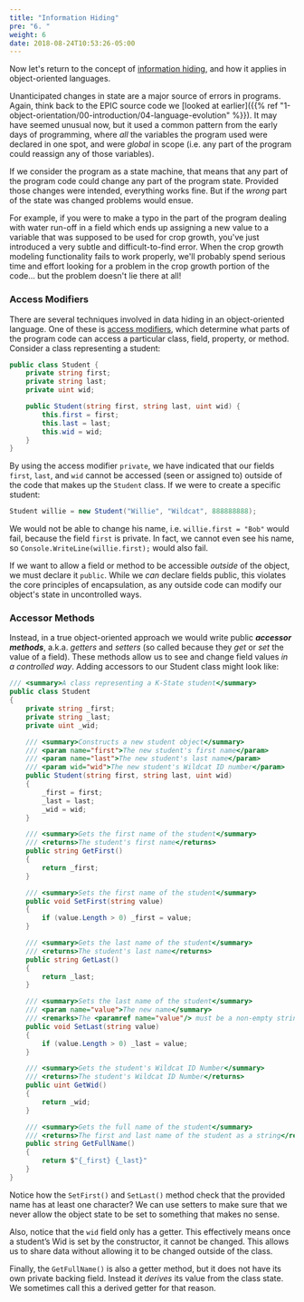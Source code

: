 ```yaml
---
title: "Information Hiding"
pre: "6. "
weight: 6
date: 2018-08-24T10:53:26-05:00
---
```


Now let's return to the concept of [information hiding](https://en.wikipedia.org/wiki/Information_hiding), and how it applies in object-oriented languages.

Unanticipated changes in state are a major source of errors in programs. Again, think back to the EPIC source code we [looked at earlier]({{% ref "1-object-orientation/00-introduction/04-language-evolution" %}}). It may have seemed unusual now, but it used a common pattern from the early days of programming, where _all_ the variables the program used were declared in one spot, and were _global_ in scope (i.e. any part of the program could reassign any of those variables).

If we consider the program as a state machine, that means that any part of the program code could change any part of the program state.  Provided those changes were intended, everything works fine. But if the _wrong_ part of the state was changed problems would ensue.

For example, if you were to make a typo in the part of the program dealing with water run-off in a field which ends up assigning a new value to a variable that was supposed to be used for crop growth, you've just introduced a very subtle and difficult-to-find error.  When the crop growth modeling functionality fails to work properly, we'll probably spend serious time and effort looking for a problem in the crop growth portion of the code... but the problem doesn't lie there at all!

### Access Modifiers
There are several techniques involved in data hiding in an object-oriented language.  One of these is [access modifiers](https://docs.microsoft.com/en-us/dotnet/csharp/programming-guide/classes-and-structs/access-modifiers), which determine what parts of the program code can access a particular class, field, property, or method.  Consider a class representing a student:

```csharp
public class Student {
    private string first;
    private string last;
    private uint wid;

    public Student(string first, string last, uint wid) {
        this.first = first;
        this.last = last;
        this.wid = wid;
    }
}
```

By using the access modifier `private`, we have indicated that our fields `first`, `last`, and `wid` cannot be accessed (seen or assigned to) outside of the code that makes up the `Student` class.  If we were to create a specific student:

```csharp
Student willie = new Student("Willie", "Wildcat", 888888888);
```

We would not be able to change his name, i.e. `willie.first = "Bob"` would fail, because the field `first` is private.  In fact, we cannot even see his name, so `Console.WriteLine(willie.first);` would also fail.  

If we want to allow a field or method to be accessible _outside_ of the object, we must declare it `public`.  While we _can_ declare fields public, this violates the core principles of encapsulation, as any outside code can modify our object's state in uncontrolled ways.

### Accessor Methods
Instead, in a true object-oriented approach we would write public  **_accessor methods_**, a.k.a. *getters* and *setters* (so called because they _get_ or _set_ the value of a field).  These methods allow us to see and change field values _in a controlled way_.  Adding accessors to our Student class might look like:

```csharp
/// <summary>A class representing a K-State student</summary>
public class Student
{
    private string _first;
    private string _last;
    private uint _wid;

    /// <summary>Constructs a new student object</summary>
    /// <param name="first">The new student's first name</param>
    /// <param name="last">The new student's last name</param>
    /// <param wid="wid">The new student's Wildcat ID number</param>
    public Student(string first, string last, uint wid)
    {
        _first = first;
        _last = last;
        _wid = wid;
    }

    /// <summary>Gets the first name of the student</summary>
    /// <returns>The student's first name</returns>
    public string GetFirst()
    {
        return _first;
    }

    /// <summary>Sets the first name of the student</summary>
    public void SetFirst(string value)
    {
        if (value.Length > 0) _first = value;
    }

    /// <summary>Gets the last name of the student</summary>
    /// <returns>The student's last name</returns>
    public string GetLast()
    {
        return _last;
    }

    /// <summary>Sets the last name of the student</summary>
    /// <param name="value">The new name</summary>
    /// <remarks>The <paramref name="value"/> must be a non-empty string</remarks>
    public void SetLast(string value)
    {
        if (value.Length > 0) _last = value;
    }

    /// <summary>Gets the student's Wildcat ID Number</summary>
    /// <returns>The student's Wildcat ID Number</returns>
    public uint GetWid()
    {
        return _wid;
    }

    /// <summary>Gets the full name of the student</summary>
    /// <returns>The first and last name of the student as a string</returns>
    public string GetFullName()
    {
        return $"{_first} {_last}"
    }
}
```

Notice how the `SetFirst()` and `SetLast()` method check that the provided name has at least one character?  We can use setters to make sure that we never allow the object state to be set to something that makes no sense.

Also, notice that the `wid` field only has a getter.  This effectively means once a student’s Wid is set by the constructor, it cannot be changed.  This allows us to share data without allowing it to be changed outside of the class. 

Finally, the `GetFullName()` is also a getter method, but it does not have its own private backing field. Instead it _derives_ its value from the class state. We sometimes call this a derived getter for that reason. 
